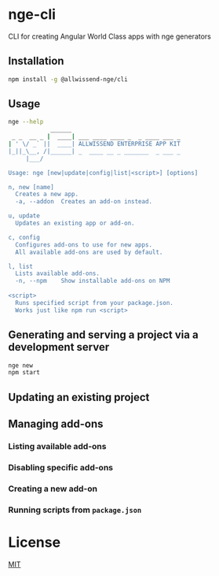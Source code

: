 # nge-cli
CLI for creating Angular World Class apps with nge generators

## Installation

```sh
npm install -g @allwissend-nge/cli
```

## Usage
```sh
nge --help
            ______ 
 _ _  __ _ |  ____| ___ ____ ____ _  _ ____ ___ _
| ' \/ _` ||  ____| ALLWISSEND ENTERPRISE APP KIT
|_||_\__, /|______| _  ____ __ _ _______  _ ___ _
     |___/

Usage: nge [new|update|config|list|<script>] [options]

n, new [name]
  Creates a new app.
  -a, --addon  Creates an add-on instead.

u, update
  Updates an existing app or add-on.

c, config
  Configures add-ons to use for new apps.
  All available add-ons are used by default.

l, list
  Lists available add-ons.
  -n, --npm    Show installable add-ons on NPM
  
<script>
  Runs specified script from your package.json.
  Works just like npm run <script>
```

## Generating and serving a project via a development server

```sh
nge new
npm start
```

## Updating an existing project

## Managing add-ons

### Listing available add-ons

### Disabling specific add-ons

### Creating a new add-on

### Running scripts from `package.json`

# License

[MIT](LICENSE)
